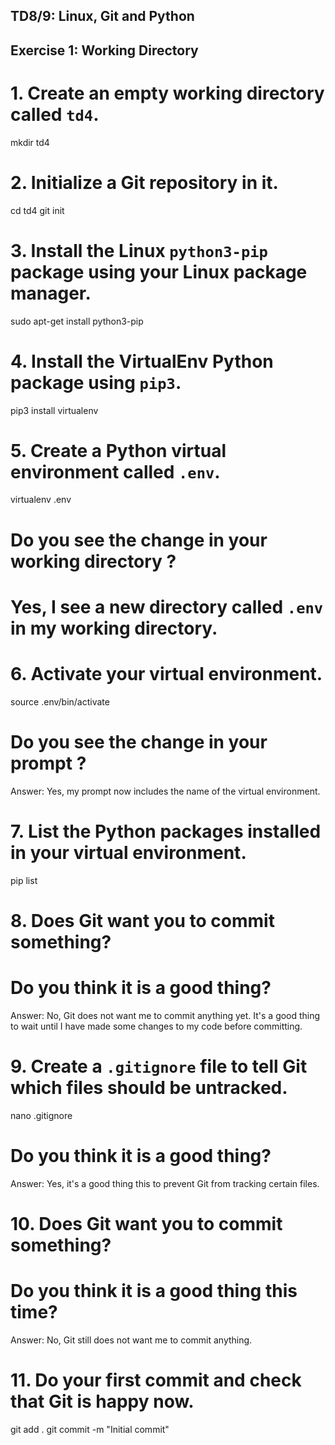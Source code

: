 ## TD8/9: Linux, Git and Python
## Exercise 1: Working Directory

# 1. Create an empty working directory called `td4`.
mkdir td4

# 2. Initialize a Git repository in it.
cd td4
git init

# 3. Install the Linux `python3-pip` package using your Linux package manager.
sudo apt-get install python3-pip

# 4. Install the VirtualEnv Python package using `pip3`.
pip3 install virtualenv

# 5. Create a Python virtual environment called `.env`.
virtualenv .env

# Do you see the change in your working directory ?
# Yes, I see a new directory called `.env` in my working directory.

# 6. Activate your virtual environment.
source .env/bin/activate

# Do you see the change in your prompt ?
Answer: Yes, my prompt now includes the name of the virtual environment.

# 7. List the Python packages installed in your virtual environment.
pip list

# 8. Does Git want you to commit something?
# Do you think it is a good thing?
Answer: No, Git does not want me to commit anything yet. It's a good thing to wait until I have made some changes to my code before committing.

# 9. Create a `.gitignore` file to tell Git which files should be untracked.
nano .gitignore

# Do you think it is a good thing?
Answer: Yes, it's a good thing this to prevent Git from tracking certain files.

# 10. Does Git want you to commit something?
# Do you think it is a good thing this time?
Answer: No, Git still does not want me to commit anything.

# 11. Do your first commit and check that Git is happy now.
git add .
git commit -m "Initial commit"
